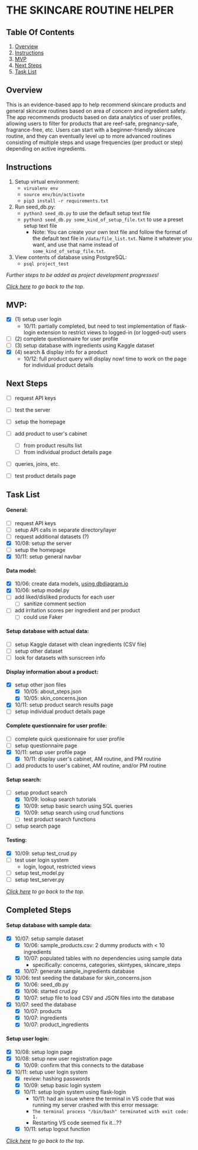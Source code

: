 # THE SKINCARE ROUTINE HELPER

## Table Of Contents
1. [Overview](#overview)
2. [Instructions](#instructions)
3. [MVP](#mvp)
4. [Next Steps](#next-steps)
5. [Task List](#task-list)


## Overview
This is an evidence-based app to help recommend skincare products and general skincare routines based on area of concern and ingredient safety. The app recommends products based on data analytics of user profiles, allowing users to filter for products that are reef-safe, pregnancy-safe, fragrance-free, etc. Users can start with a beginner-friendly skincare routine, and they can eventually level up to more advanced routines consisting of multiple steps and usage frequencies (per product or step) depending on active ingredients.


## Instructions
1. Setup virtual environment:
    * `virualenv env`
    * `source env/bin/activate`
    * `pip3 install -r requirements.txt`
2. Run seed_db.py:
    * `python3 seed_db.py` to use the default setup text file
    * `python3 seed_db.py some_kind_of_setup_file.txt` to use a preset setup text file
        * Note: You can create your own text file and follow the format of the default text file in `/data/file_list.txt`. Name it whatever you want, and use that name instead of `some_kind_of_setup_file.txt`.
3. View contents of database using PostgreSQL:
    * `psql project_test`

*Further steps to be added as project development progresses!*

*[Click here](#the-skincare-routine-helper) to go back to the top.*


## MVP:
- [x] (1) setup user login
    - 10/11: partially completed, but need to test implementation of flask-login extension to restrict views to logged-in (or logged-out) users
- [ ] (2) complete questionnaire for user profile
- [ ] (3) setup database with ingredients using Kaggle dataset
- [x] (4) search & display info for a product
    - 10/12: full product query will display now! time to work on the page for individual product details


## Next Steps
- [ ] request API keys
- [ ] test the server
- [ ] setup the homepage
- [ ] add product to user's cabinet
    - [ ] from product results list
    - [ ] from individual product details page
- [ ] queries, joins, etc.
- [ ] test product details page


## Task List
#### **General:**
- [ ] request API keys
- [ ] setup API calls in separate directory/layer
- [ ] request additional datasets (?)
- [x] 10/08: setup the server
- [ ] setup the homepage
- [x] 10/11: setup general navbar

#### **Data model:**
- [x] 10/06: create data models, [using dbdiagram.io](https://dbdiagram.io/)
- [x] 10/06: setup model.py
- [ ] add liked/disliked products for each user
    - [ ] sanitize comment section
- [ ] add irritation scores per ingredient and per product
    - [ ] could use Faker

#### **Setup database with actual data:**
- [ ] setup Kaggle dataset with clean ingredients (CSV file)
- [ ] setup other dataset
- [ ] look for datasets with sunscreen info

#### **Display information about a product:**
- [x] setup other json files
    - [x] 10/05: about_steps.json
    - [x] 10/05: skin_concerns.json
- [x] 10/11: setup product search results page
- [ ] setup individual product details page

#### **Complete questionnaire for user profile:**
- [ ] complete quick questionnaire for user profile
- [ ] setup questionnaire page
- [x] 10/11: setup user profile page
    - [x] 10/11: display user's cabinet, AM routine, and PM routine
- [ ] add products to user's cabinet, AM routine, and/or PM routine

#### **Setup search:**
- [ ] setup product search
    - [x] 10/09: lookup search tutorials
    - [x] 10/09: setup basic search using SQL queries
    - [x] 10/09: setup search using crud functions
    - [ ] test product search functions
- [ ] setup search page

#### **Testing:**
- [x] 10/09: setup test_crud.py
- [ ] test user login system
    - login, logout, restricted views
- [ ] setup test_model.py
- [ ] setup test_server.py

*[Click here](#the-skincare-routine-helper) to go back to the top.*


## Completed Steps

#### **Setup database with sample data:**
- [x] 10/07: setup sample dataset
    - [x] 10/06: sample_products.csv: 2 dummy products with < 10 ingredients
    - [x] 10/07: populated tables with no dependencies using sample data
        - specifically: concerns, categories, skintypes, skincare_steps
    - [x] 10/07: generate sample_ingredients database
- [x] 10/06: test seeding the database for skin_concerns.json
    - [x] 10/06: seed_db.py
    - [x] 10/06: started crud.py
    - [x] 10/07: setup file to load CSV and JSON files into the database
- [x] 10/07: seed the database
    - [x] 10/07: products
    - [x] 10/07: ingredients
    - [x] 10/07: product_ingredients

#### **Setup user login:**
- [x] 10/08: setup login page
- [x] 10/08: setup new user registration page
    - [x] 10/09: confirm that this connects to the database
- [x] 10/11: setup user login system
    - [x] review: hashing passwords
    - [x] 10/09: setup basic login system
    - [x] 10/11: setup login system using flask-login
        - 10/11: had an issue where the terminal in VS code that was running my server crashed with this error message:
        - `The terminal process "/bin/bash" terminated with exit code: 1.`
        - Restarting VS code seemed fix it...??
    - [x] 10/11: setup logout function

*[Click here](#the-skincare-routine-helper) to go back to the top.*